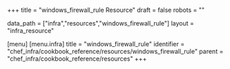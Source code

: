 +++
title = "windows_firewall_rule Resource"
draft = false
robots = ""

data_path = ["infra","resources","windows_firewall_rule"]
layout = "infra_resource"


[menu]
  [menu.infra]
    title = "windows_firewall_rule"
    identifier = "chef_infra/cookbook_reference/resources/windows_firewall_rule"
    parent = "chef_infra/cookbook_reference/resources"
+++

<!-- The contents of this page are automatically generated from the windows_firewall_rule.yaml file in the data directory. -->
<!-- To suggest a change, edit the https://github.com/chef/chef/blob/master/lib/chef/resource/windows_firewall_rule.rb file
      and submit a pull request to the https://github.com/chef/chef repository. -->
